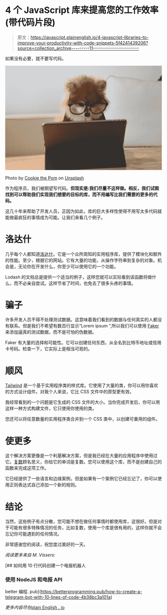 # 4 个 JavaScript 库来提高您的工作效率(带代码片段)

> 原文：<https://javascript.plainenglish.io/4-javascript-libraries-to-improve-your-productivity-with-code-snippets-5f4241439206?source=collection_archive---------11----------------------->

如果没有必要，就不要写代码。

![](img/d93ff7ae718d6b347b4fac51f87dfc0f.png)

Photo by [Cookie the Pom](https://unsplash.com/@cookiethepom?utm_source=unsplash&utm_medium=referral&utm_content=creditCopyText) on [Unsplash](https://unsplash.com/s/photos/laptop?utm_source=unsplash&utm_medium=referral&utm_content=creditCopyText)

作为程序员，我们被期望写代码。**但现实是:我们尽量不这样做。相反，我们试图找到可以帮助我们实现我们想要的目标的库，而不用编写比我们需要的更多的代码。**

这几十年来帮助了开发人员，正因为如此，库的巨大多样性使得不用写太多代码就能做最疯狂的事情成为可能。让我们来看几个例子。

# 洛达什

几乎每个人都知道[洛达什](https://lodash.com/)。它是一个众所周知的实用程序库，提供了模块化和额外的性能。至少，根据它的网站。它有大量的功能，从操作字符串到复杂的对象。机会是，无论你在开发什么，你至少可以使用它的一个功能。

Lodash 的文档总是提供一个适当的例子，这样您就可以实际看到该函数将做什么，而不必亲自尝试。这样节省了时间，也免去了很多头疼的事情。

# 骗子

许多开发人员不得不处理测试数据。这意味着我们看到的数据与任何真实的人都没有联系。但是我们不希望有数百行显示“Lorem ipsum ”,所以我们可以使用 [Faker](https://github.com/marak/Faker.js/) 来添加逼真的测试数据，而不是可怕的伪数据。

Faker 有大量的选择和可能性。它可以创建任何东西，从全名到比特币地址或信用卡号码。检查一下，它实际上是相当可观的。

# 顺风

[Tailwind](https://tailwindcss.com/) 是一个基于实用程序类的样式库。它使用了大量的类，你可以用你喜欢的方式设计组件。对我个人来说，它比 CSS 文件中的原型更有效。

我经常看到的一个问题是它生成的 CSS 文件的大小。当你完成开发后，你可以用这样一种方式构建文件，它只使用你使用的类。

您还可以将任意数量的实用程序类合并到一个 CSS 类中，以创建可重用的组件。

# 使更多

这个解决方案更像是一个利基解决方案，但是我已经在大量的应用程序中使用过它。[复数](https://www.npmjs.com/package/pluralize)顾名思义，你给它的单词是复数。您可以使用这个库，而不是创建自己的函数来完成这项工作。

它已经提供了一些语言和边缘案例，但是如果有一个案例它已经忘记了，你可以使用正则表达式自己添加一个新的规则。

# 结论

当然，这些例子有点分散，您可能不想在做任何事情时都使用库，这很好。但是对于可能有很多特殊情况的任务，比如复数，使用一个库是很有用的，这样你就不会忘记你可能遇到的任何情况。

非常感谢您的阅读，祝您度过美好的一天。

*阅读更多来自 M. Vissers:*

[](https://betterprogramming.pub/how-to-create-a-telegram-bot-with-10-lines-of-code-4b38bc3a101a) [## 如何用 10 行代码创建一个电报机器人

### 使用 NodeJS 和电报 API

better 编程. pub](https://betterprogramming.pub/how-to-create-a-telegram-bot-with-10-lines-of-code-4b38bc3a101a) 

*更多内容尽在*[plain English . io](http://plainenglish.io/)
